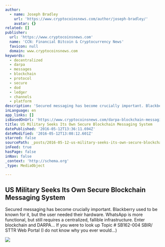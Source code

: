 ```yaml
---
author:
  - name: Joseph Bradley
    url: 'https://www.cryptocoinsnews.com/author/joseph-bradley/'
    avatar: {}
related: []
publisher:
  url: 'https://www.cryptocoinsnews.com'
  name: 'CCN: Financial Bitcoin & Cryptocurrency News'
  favicon: null
  domain: www.cryptocoinsnews.com
keywords:
  - decentralized
  - darpa
  - messages
  - blockchain
  - protocol
  - secure
  - dod
  - ledger
  - channels
  - platform
description: 'Secured messaging has become crucially important. Blackberry used to be known for it, but the user needed their hardware. WhatsApp is more functional, but still requires a centralized, fallible infrastructure. Enter blockchain and DARPA... If you were to look up Topic # SB162-004 SBIR/ STTR Web Portal (I do not know why you ever would...)'
inLanguage: en
app_links: []
isBasedOnUrl: 'https://www.cryptocoinsnews.com/darpa-blockchain-messaging-system/'
title: US Military Seeks Its Own Secure Blockchain Messaging System
datePublished: '2016-05-12T13:36:11.694Z'
dateModified: '2016-05-12T13:08:12.601Z'
starred: false
sourcePath: _posts/2016-05-12-us-military-seeks-its-own-secure-blockchain-messaging-system.md
inFeed: true
hasPage: false
inNav: false
_context: 'http://schema.org'
_type: MediaObject

---
```

<article style=""><h1>US Military Seeks Its Own Secure Blockchain Messaging System</h1><p>Secured messaging has become crucially important. Blackberry used to be known for it, but the user needed their hardware. WhatsApp is more functional, but still requires a centralized, fallible infrastructure. Enter blockchain and DARPA... If you were to look up Topic # SB162-004 SBIR/ STTR Web Portal (I do not know why you ever would...)</p><img src="https://www.cryptocoinsnews.com/wp-content/uploads/2016/05/Top-secret-grainy.jpg" /></article>